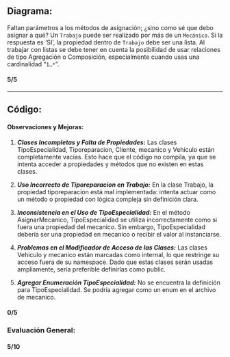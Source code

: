 ## Diagrama:

Faltan parámetros a los métodos de asignación; ¿sino como sé que debo asignar a qué?
Un `Trabajo` puede ser realizado por más de un `Mecánico`. Si la respuesta es ‘SI’, la propiedad dentro de `Trabajo` debe ser una lista.
Al trabajar con listas se debe tener en cuenta la posibilidad de usar relaciones de tipo Agregación o Composición, especialmente cuando usas una cardinalidad “`1…*`”.

#### 5/5

---

## Código:

#### Observaciones y Mejoras:

1. **_Clases Incompletas y Falta de Propiedades:_**
   Las clases TipoEspecialidad, Tiporeparacion, Cliente, mecanico y Vehiculo están completamente vacías. Esto hace que el código no compila, ya que se intenta acceder a propiedades y métodos que no existen en estas clases.

2. **_Uso Incorrecto de Tiporeparacion en Trabajo:_**
   En la clase Trabajo, la propiedad tiporeparacion está mal implementada: intenta actuar como un método o propiedad con lógica compleja sin definición clara.

3. **_Inconsistencia en el Uso de TipoEspecialidad:_**
   En el método AsignarMecanico, TipoEspecialidad se utiliza incorrectamente como si fuera una propiedad del mecanico. Sin embargo, TipoEspecialidad debería ser una propiedad en mecanico o recibir el valor al instanciarse.

4. **_Problemas en el Modificador de Acceso de las Clases:_**
   Las clases Vehiculo y mecanico están marcadas como internal, lo que restringe su acceso fuera de su namespace. Dado que estas clases serán usadas ampliamente, sería preferible definirlas como public.

5. **_Agregar Enumeración TipoEspecialidad:_**
   No se encuentra la definición para TipoEspecialidad. Se podría agregar como un enum en el archivo de mecanico.

#### 0/5

### Evaluación General:

#### 5/10
